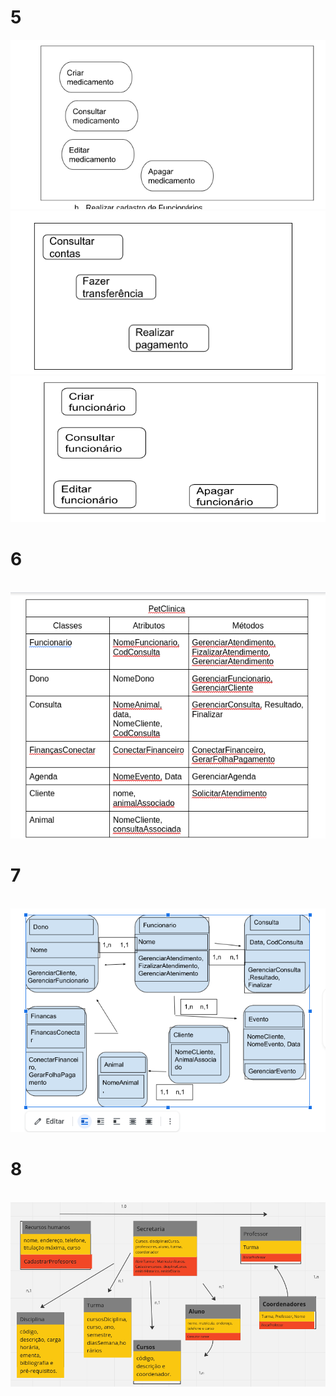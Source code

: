 # 5
<img src="../img/img1.png"/>
<br/>
<img src="../img/img2.png"/>
<br/>
<img src="../img/img3.png"/>

# 6
<br/>
<img src="../img/img4.png"/>

# 7
<br/>
<img src="../img/img5.png"/>

# 8
<br/>
<img src="../img/img6.png"/>
